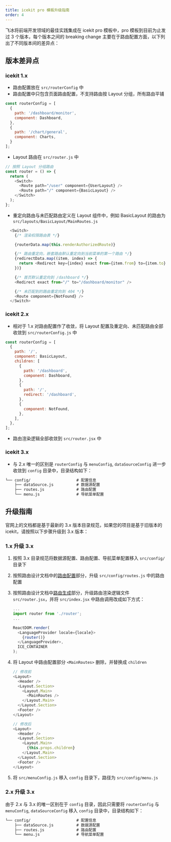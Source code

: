 ```yaml
---
title: icekit pro 模板升级指南
order: 4
---
```


飞冰将前端开发领域的最佳实践集成在 icekit pro 模板中，pro 模板到目前为止发过 3 个版本，每个版本之间的 breaking change 主要在于路由配置方面，以下列出了不同版本间的差异点：

## 版本差异点

### icekit 1.x
- 路由配置放在 `src/routerConfig` 中
- 路由配置中只包含页面路由配置，不支持路由按 Layout 分组，所有路由平铺

```javascript
const routerConfig = [
  {
    path: '/dashboard/monitor',
    component: Dashboard,
  },
  {
    path: '/chart/general',
    component: Charts,
  }
];
```

- Layout 路由在 `src/router.js` 中

```javascript
// 按照 Layout 分组路由
const router = () => {
  return (
    <Switch>
      <Route path="/user" component={UserLayout} />
      <Route path="/" component={BasicLayout} />
    </Switch>
  );
};

```

- 重定向路由与未匹配路由定义在 Layout 组件中，例如 BasicLayout 的路由为 `src/layouts/BasicLayout/MainRoutes.js`

```javascript
  <Switch>
    {/* 渲染权限路由表 */}

    {routerData.map(this.renderAuthorizedRoute)}

    {/* 路由重定向，嵌套路由默认重定向到当前菜单的第一个路由 */}
    {redirectData.map((item, index) => {
      return <Redirect key={index} exact from={item.from} to={item.to} />;
    })}

    {/* 首页默认重定向到 /dashboard */}
    <Redirect exact from="/" to="/dashboard/monitor" />

    {/* 未匹配到的路由重定向到 404 */}
    <Route component={NotFound} />
  </Switch>
```

### icekit 2.x
- 相对于 1.x 对路由配置作了收敛，将 Layout 配置及重定向、未匹配路由全部收敛到 `src/routerConfig.js` 中

```javascript
const routerConfig = [
  {
    path: '/',
    component: BasicLayout,
    children: [
      {
        path: '/dashboard',
        component: Dashboard,
      },
      {
        path: '/',
        redirect: '/dashboard',
      },
      {
        component: NotFound,
      },
    ],
  },
];
```

- 路由渲染逻辑全部收敛到 `src/router.jsx` 中

### icekit 3.x
- 与 2.x 唯一的区别是 `routerConfig` 与 `menuConfig`, `dataSourceConfig` 进一步收敛到 `config` 目录中，目录结构如下：

```markdown
└── config/                    # 配置信息
    ├── dataSource.js          # 数据源配置
    ├── routes.js              # 路由配置
    └── menu.js                # 导航菜单配置
```


## 升级指南

官网上的文档都是基于最新的 3.x 版本目录规范，如果您的项目是基于旧版本的 icekit，请按照以下步骤升级到 3.x 版本：

### 1.x 升级 3.x
1. 按照 3.x 目录规范将数据源配置、路由配置、导航菜单配置移入 `src/config/` 目录下
2. 按照路由设计文档中的[路由配置](/docs/guide/dev/router#路由配置)部分，升级 `src/config/routes.js` 中的路由配置
3. 按照路由设计文档中[路由生成](/docs/guide/dev/router#具体使用)部分，升级路由渲染逻辑文件 `src/router.jsx`，并将 `src/index.jsx` 中路由调用改成如下方式：

	```javascript
	...
	import router from './router';
	...
	
	ReactDOM.render(
	  <LanguageProvider locale={locale}>
	    {router()}
	  </LanguageProvider>,
	  ICE_CONTAINER
	);
	```

4. 将 Layout 中路由配置部分 `<MainRoutes>` 删除，并替换成 `children`

	```javascript
	// 修改前
	<Layout>
	  <Header />
	  <Layout.Section>
	    <Layout.Main>
	      <MainRoutes />  
	    </Layout.Main>
	  </Layout.Section>
	  <Footer />
	</Layout>
	
	// 修改后
	<Layout>
	  <Header />
	  <Layout.Section>
	    <Layout.Main>
	      {this.props.children}
	    </Layout.Main>
	  </Layout.Section>
	  <Footer />
	</Layout>
	
	```

5. 将 `src/menuConfig.js` 移入 `config` 目录下，路径为 `src/config/menu.js`

### 2.x 升级 3.x

由于 2.x 与 3.x 的唯一区别在于 `config` 目录，因此只需要将 `routerConfig` 与 `menuConfig`, `dataSourceConfig` 移入 `config` 目录中，目录结构如下：

```markdown
└── config/                    # 配置信息
    ├── dataSource.js          # 数据源配置
    ├── routes.js              # 路由配置
    └── menu.js                # 导航菜单配置
```




